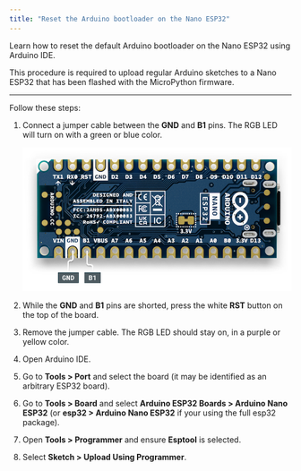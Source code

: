 ```yaml
---
title: "Reset the Arduino bootloader on the Nano ESP32"
---
```


Learn how to reset the default Arduino bootloader on the Nano ESP32 using Arduino IDE.

This procedure is required to upload regular Arduino sketches to a Nano ESP32 that has been flashed with the MicroPython firmware.

---

Follow these steps:

1. Connect a jumper cable between the **GND** and **B1** pins. The RGB LED will turn on with a green or blue color.

   ![The GND and B1 pins](img/nano-esp32-gnd-b1.png)

2. While the **GND** and **B1** pins are shorted, press the white **RST** button on the top of the board.

3. Remove the jumper cable. The RGB LED should stay on, in a purple or yellow color.

4. Open Arduino IDE.

5. Go to **Tools > Port** and select the board (it may be identified as an arbitrary ESP32 board).

6. Go to **Tools > Board** and select **Arduino ESP32 Boards > Arduino Nano ESP32** (or **esp32 > Arduino Nano ESP32** if your using the full esp32 package).

7. Open **Tools > Programmer** and ensure **Esptool** is selected.

8. Select **Sketch > Upload Using Programmer**.
